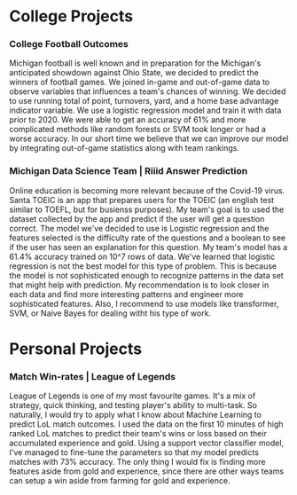 # College Projects
### College Football Outcomes
  Michigan football is well known and in preparation for the Michigan's anticipated showdown against Ohio State, we decided to predict the winners of football games. We joined in-game and out-of-game data to observe variables that influences a team's chances of winning. We decided to use running total of point, turnovers, yard, and a home base advantage indicator variable. We use a logistic regression model and train it with data prior to 2020. We were able to get an accuracy of 61% and more complicated methods like random forests or SVM took longer or had a worse accuracy. In our short time we believe that we can improve our model by integrating out-of-game statistics along with team rankings.

### Michigan Data Science Team | Riiid Answer Prediction
  Online education is becoming more relevant because of the Covid-19 virus. Santa TOEIC is an app that prepares users for the TOEIC (an english test similar to TOEFL, but for busienss purposes). My team's goal is to used the dataset collected by the app and predict if the user will get a question correct. The model we've decided to use is Logistic regression and the features selected is the difficulty rate of the questions and a boolean to see if the user has seen an explanation for this question. My team's model has a 61.4% accuracy trained on 10^7 rows of data. We've learned that logistic regression is not the best model for this type of problem. This is because the model is not sophisticated enough to recognize patterns in the data set that might help with prediction. My recommendation is to look closer in each data and find more interesting patterns and engineer more sophisticated features. Also, I recommend to use models like transformer, SVM, or Naive Bayes for dealing witht his type of work.
  
# Personal Projects

### Match Win-rates | League of Legends
League of Legends is one of my most favourite games. It's a mix of strategy, quick thinking, and testing player's ability to multi-task. So naturally, I would try to apply what I know about Machine Learning to predict LoL match outcomes. I used the data on the first 10 minutes of high ranked LoL matches to predict their team's wins or loss based on their accumulated experience and gold. Using a support vector classifier model, I've managed to fine-tune the parameters so that my model predicts matches with 73% accuracy. The only thing I would fix is finding more features aside from gold and experience, since there are other ways teams can setup a win aside from farming for gold and experience.
